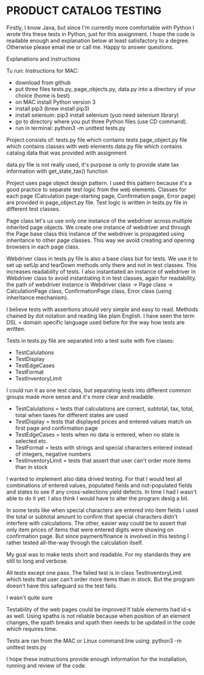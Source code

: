 PRODUCT CATALOG TESTING
=========================

Firstly, I know Java, but since I'm currently more comfortable with Python I wrote this 
these tests in Python, just for this assignment. I hope the code is readable enough and 
explanation below at least satisfactory to a degree. Otherwise please email me or call me.
Happy to answer questions.

Explanations and instructions

Tu run:
Instructions for MAC:
- download from github
- put three files tests.py, page_objects.py, data.py into a directory of your choice (home is best)
- on MAC install Python version 3 
- install pip3 (brew install pip3)
- install selenium: pip3 install selenium (yuo need selenium library) 
- go to directory where you put three Python files (use CD command).
- run in terminal: python3 -m unittest tests.py

Project consists of:
tests.py file which contains tests
page_object.py file which contains classes with web elements
data.py file which contains catalog data that was provided with assignment

data.py file is not really used, it's purpose is only to provide state tax information with get_state_tax() function

Project uses page object design pattern.
I used this pattern because it's a good practice to separate test logic from the web elements.
Classes for each page (Calculation page-starting page, Confirmation page, Error page) are provided in page_object.py file.
Test logic is written in tests.py file in different test classes.

Page class let's us use only one instance of the webdriver across multiple inherited page objects.
We create one instance of webdriver and through the Page base class this instance of the webdriver is propagated
using inheritance to other page classes. This way we avoid creating and opening browsers in each page class.

Webdriver class in tests.py file is also a base class but for tests. We use it to set up setUp and tearDown methods
only there and not in test classes. This increases readability of tests. I also instantiated an instance of webdriver in
Webdriver class to avoid instantiating it in test classes, again for readability.
the path of webdriver instance is Webdriver class -> Page class -> CalculationPage class, ConfirmationPage class, 
Error class (using inheritance mechanism).

I believe tests with assertions should very simple and easy to read. Methods chained by dot notation and reading like plain English.
I have seen the term DSL = domain specific language used before for the way how tests are written.

Tests in tests.py file are separated into a test suite with five clases:
- TestCalulations
- TestDisplay
- TestEdgeCases
- TestFormat
- TestInventoryLimit

I could run it as one test class, but separating tests into different common groups made more sense and it's more clear and readable.

- TestCalulations = tests that calculations are correct, subtotal, tax, total, total when taxes for different states are used
- TestDisplay = tests that displayed prices and entered values match on first page and confirmation page
- TestEdgeCases = tests when no data is entered, when no state is selected etc.
- TestFormat = tests with strings and special characters entered instead of integers, negative numbers
- TestInventoryLimit = tests that assert that user can't order more items than in stock

I wanted to implement also data drived testing. For that I would test all combinations of entered values, populated fields and 
not-populated fields and states to see if any cross-selections yield defects.
In time I had I wasn't able to do it yet. I also think I would have to alter the program desig a bit.

In some tests like when special characters are entered into item fields I used the total or subtotal amount to confirm that special 
characters didn't interfere with calculations. The other, easier way could be to assert that only item prices of items that
were entered digits were showing on confirmation page. But since payment/finance is involved in this testing I rather tested 
all-the-way through the calculation itself.

My goal was to make tests short and readable. For my standards they are still to long and verbose.

All tests except one pass. The failed test is in class TestInventoryLimit which tests that user can't
 order more items than in stock. But the program doesn't have this safeguard so the test fails.
 
I wasn't quite sure

Testability of the web pages could be improved if table elements had id-s as well.
Using xpaths is not reliable because when position of an element changes, the xpath breaks and xpath then needs 
to be updated in the code which requires time. 
 
Tests are ran from the MAC or Linux command line using: python3 -m unittest tests.py

I hope these instructions provide enough information for the installation, running and review of the code.

